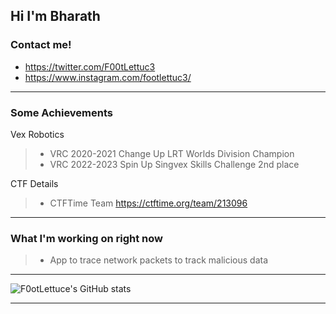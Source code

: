 ## Hi I'm Bharath

### Contact me!
* https://twitter.com/F00tLettuc3
* https://www.instagram.com/footlettuc3/

--- 

### Some Achievements 
  
   Vex Robotics
  > - VRC 2020-2021 Change Up LRT Worlds Division Champion
  > - VRC 2022-2023 Spin Up Singvex Skills Challenge 2nd place

   CTF Details
  > - CTFTime Team https://ctftime.org/team/213096

---
 
 ###  What I'm working on right now
 > - App to trace network packets to track malicious data
  
  
---

![F0otLettuce's GitHub stats](https://github-readme-stats.vercel.app/api?username=F0otLettuc3&show_icons=true&theme=tokyonight)

---

